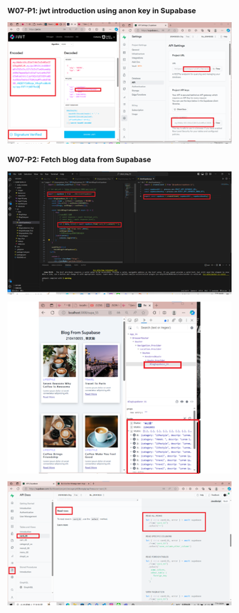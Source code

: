 ### W07-P1: jwt introduction using anon key in Supabase

![](w07-p1.png)

 ### W07-P2: Fetch blog data from Supabase

![](w07-p2-1.png)
 
![](w07-p2-2.png)
 
![](w07-p2-3.png)

<!-- ### W07-P3: Deploy to vercel, using /supa_xx to get blogs from Supabase

[Vercel URL](https://1121-2-n-client-blog-55.vercel.app/supa_55) --> 